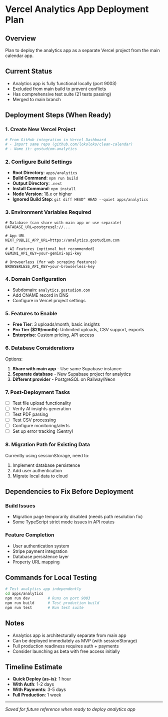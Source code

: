 # Vercel Analytics App Deployment Plan

## Overview
Plan to deploy the analytics app as a separate Vercel project from the main calendar app.

## Current Status
- Analytics app is fully functional locally (port 9003)
- Excluded from main build to prevent conflicts
- Has comprehensive test suite (21 tests passing)
- Merged to main branch

## Deployment Steps (When Ready)

### 1. Create New Vercel Project
```bash
# From GitHub integration in Vercel Dashboard
# - Import same repo (github.com/lokoloko/clean-calendar)
# - Name it: gostudiom-analytics
```

### 2. Configure Build Settings
- **Root Directory**: `apps/analytics`
- **Build Command**: `npm run build`
- **Output Directory**: `.next`
- **Install Command**: `npm install`
- **Node Version**: 18.x or higher
- **Ignored Build Step**: `git diff HEAD^ HEAD --quiet apps/analytics`

### 3. Environment Variables Required
```env
# Database (can share with main app or use separate)
DATABASE_URL=postgresql://...

# App URL
NEXT_PUBLIC_APP_URL=https://analytics.gostudiom.com

# AI Features (optional but recommended)
GEMINI_API_KEY=your-gemini-api-key

# Browserless (for web scraping features)
BROWSERLESS_API_KEY=your-browserless-key
```

### 4. Domain Configuration
- Subdomain: `analytics.gostudiom.com`
- Add CNAME record in DNS
- Configure in Vercel project settings

### 5. Features to Enable
- **Free Tier**: 3 uploads/month, basic insights
- **Pro Tier ($29/month)**: Unlimited uploads, CSV support, exports
- **Enterprise**: Custom pricing, API access

### 6. Database Considerations
Options:
1. **Share with main app** - Use same Supabase instance
2. **Separate database** - New Supabase project for analytics
3. **Different provider** - PostgreSQL on Railway/Neon

### 7. Post-Deployment Tasks
- [ ] Test file upload functionality
- [ ] Verify AI insights generation
- [ ] Test PDF parsing
- [ ] Test CSV processing
- [ ] Configure monitoring/alerts
- [ ] Set up error tracking (Sentry)

### 8. Migration Path for Existing Data
Currently using sessionStorage, need to:
1. Implement database persistence
2. Add user authentication
3. Migrate local data to cloud

## Dependencies to Fix Before Deployment

### Build Issues
- Migration page temporarily disabled (needs path resolution fix)
- Some TypeScript strict mode issues in API routes

### Feature Completion
- User authentication system
- Stripe payment integration
- Database persistence layer
- Property URL mapping

## Commands for Local Testing
```bash
# Test analytics app independently
cd apps/analytics
npm run dev        # Runs on port 9003
npm run build      # Test production build
npm run test       # Run test suite
```

## Notes
- Analytics app is architecturally separate from main app
- Can be deployed immediately as MVP (with sessionStorage)
- Full production readiness requires auth + payments
- Consider launching as beta with free access initially

## Timeline Estimate
- **Quick Deploy (as-is)**: 1 hour
- **With Auth**: 1-2 days
- **With Payments**: 3-5 days
- **Full Production**: 1 week

---
*Saved for future reference when ready to deploy analytics app*